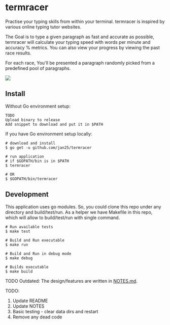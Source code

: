 # termracer
Practise your typing skills from within your terminal. termracer is inspired by various online typing tutor websites.

The Goal is to type a given paragraph as fast and accurate as possible, termracer will calculate your typing speed with words per minute and accuracy % metrics. You can also view your progress by viewing the past race results.

For each race, You'll be presented a paragraph randomly picked from a predefined pool of paragraphs.

![](https://github.com/jan25/termracer/blob/master/assets/example.gif)

## Install

Without Go environment setup:
```
TODO
Upload binary to release
Add snippet to download and put it in $PATH
```

If you have Go environment setup locally:
```
# download and install
$ go get -u github.com/jan25/termracer

# run application
# if $GOPATH/bin is in $PATH
$ termracer

# OR
$ $GOPATH/bin/termracer
```

## Development
This application uses go modules. So, you could clone this repo under any
directory and build/test/run. As a helper we have Makefile in this repo, which will allow to build/test/run with single
command.
```
# Run available tests
$ make test

# Build and Run executable
$ make run

# Build and Run in debug mode
$ make debug

# Builds executable
$ make build
```

TODO Outdated:
The design/features are written in [NOTES.md](https://github.com/jan25/termracer/blob/master/NOTES.md).


TODO:
1. Update README
2. Update NOTES
3. Basic testing - clear data dirs and restart
4. Remove any dead code